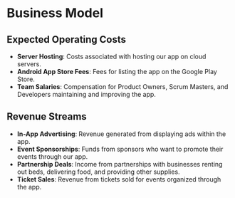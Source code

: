 # Business Model

## Expected Operating Costs

- **Server Hosting**: Costs associated with hosting our app on cloud servers.
- **Android App Store Fees**: Fees for listing the app on the Google Play Store.
- **Team Salaries**: Compensation for Product Owners, Scrum Masters, and Developers maintaining and improving the app.

## Revenue Streams

- **In-App Advertising**: Revenue generated from displaying ads within the app.
- **Event Sponsorships**: Funds from sponsors who want to promote their events through our app.
- **Partnership Deals**: Income from partnerships with businesses renting out beds, delivering food, and providing other supplies.
- **Ticket Sales**: Revenue from tickets sold for events organized through the app.
